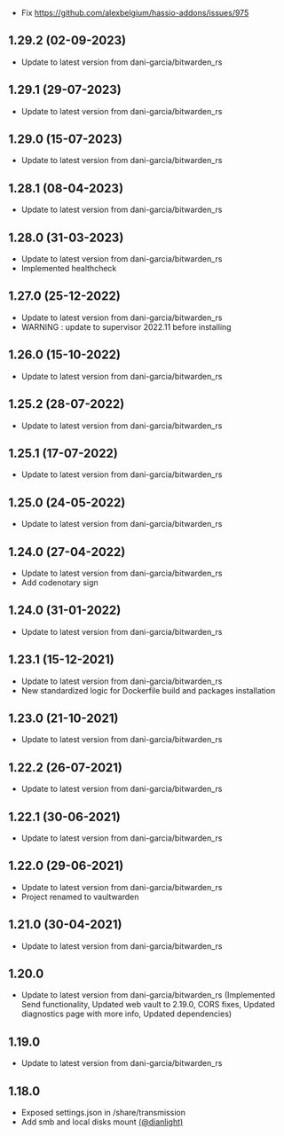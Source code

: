 - Fix https://github.com/alexbelgium/hassio-addons/issues/975

## 1.29.2 (02-09-2023)
- Update to latest version from dani-garcia/bitwarden_rs

## 1.29.1 (29-07-2023)
- Update to latest version from dani-garcia/bitwarden_rs

## 1.29.0 (15-07-2023)
- Update to latest version from dani-garcia/bitwarden_rs

## 1.28.1 (08-04-2023)
- Update to latest version from dani-garcia/bitwarden_rs

## 1.28.0 (31-03-2023)
- Update to latest version from dani-garcia/bitwarden_rs
- Implemented healthcheck

## 1.27.0 (25-12-2022)
- Update to latest version from dani-garcia/bitwarden_rs
- WARNING : update to supervisor 2022.11 before installing

## 1.26.0 (15-10-2022)
- Update to latest version from dani-garcia/bitwarden_rs

## 1.25.2 (28-07-2022)
- Update to latest version from dani-garcia/bitwarden_rs

## 1.25.1 (17-07-2022)
- Update to latest version from dani-garcia/bitwarden_rs

## 1.25.0 (24-05-2022)
- Update to latest version from dani-garcia/bitwarden_rs

## 1.24.0 (27-04-2022)
- Update to latest version from dani-garcia/bitwarden_rs
- Add codenotary sign

## 1.24.0 (31-01-2022)

- Update to latest version from dani-garcia/bitwarden_rs

## 1.23.1 (15-12-2021)

- Update to latest version from dani-garcia/bitwarden_rs
- New standardized logic for Dockerfile build and packages installation

## 1.23.0 (21-10-2021)

- Update to latest version from dani-garcia/bitwarden_rs

## 1.22.2 (26-07-2021)

- Update to latest version from dani-garcia/bitwarden_rs

## 1.22.1 (30-06-2021)

- Update to latest version from dani-garcia/bitwarden_rs

## 1.22.0 (29-06-2021)

- Update to latest version from dani-garcia/bitwarden_rs
- Project renamed to vaultwarden

## 1.21.0 (30-04-2021)

- Update to latest version from dani-garcia/bitwarden_rs

## 1.20.0

- Update to latest version from dani-garcia/bitwarden_rs (Implemented Send functionality, Updated web vault to 2.19.0, CORS fixes, Updated diagnostics page with more info, Updated dependencies)

## 1.19.0

- Update to latest version from dani-garcia/bitwarden_rs

## 1.18.0

- Exposed settings.json in /share/transmission
- Add smb and local disks mount [(@dianlight)](https://github.com/dianlight)
